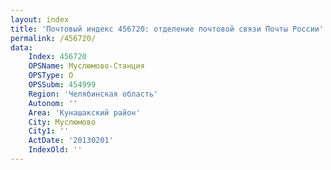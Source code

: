 ```yaml
---
layout: index
title: 'Почтовый индекс 456720: отделение почтовой связи Почты России'
permalink: /456720/
data:
    Index: 456720
    OPSName: Муслюмово-Станция
    OPSType: О
    OPSSubm: 454999
    Region: 'Челябинская область'
    Autonom: ''
    Area: 'Кунашакский район'
    City: Муслюмово
    City1: ''
    ActDate: '20130201'
    IndexOld: ''
---
```


